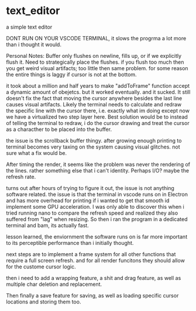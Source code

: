 # text_editor
a simple text editor

DONT RUN ON YOUR VSCODE TERMINAL, it slows the progrma a lot more than i thought it would.

Personal Notes:
Buffer only flushes on newline, fills up, or if we explicitly flush it.
Need to strategically place the flushes. if you flush too much then you get weird visual artifacts; too little then same problem.
for some reason the entire things is laggy if cursor is not at the bottom.

it took about a million and half years to make "addToFrame" function accept a dynamic amount of obejetcs. but it worked eventually. and it sucked.
It still doesn't fix the fact that moving the cursor anywhere besides the last line causes visual artifacts.
Likely the terminal needs to calculate and redraw the specific line with the cursor there, i.e. exactly what im doing except now we have a virtualized two step layer here.
Best solution would be to instead of telling the terminal to redraw, i do the cursor drawing and treat the cursor as a characther to be placed into the buffer.

the issue is the scrollback buffer thingy. after growing enough printing to terminal becomes very taxing on the system causing visual glitches. not sure what a fix would be.

After timing the render, it seems like the problem was never the rendering of the lines. rather something else that i can't identity. Perhaps I/O? maybe the refresh rate.

turns out after hours of trying to figure it out, the issue is not anything software related. the issue is that the terminal in vscode runs on in Electron and has more overhead for printing
if i wanted to get that smooth id implement some GPU acceleration. I was only able to discover this when i tried running nano to compare the refresh speed and realized they also suffered from "lag" when resizing.
So then i ran the program in a dedicated terminal and bam, its actually fast.

lesson learned, the enviornment the software runs on is far more important to its perceptible performance than i initially thought. 

next steps are to implement a frame system for all other functions that require a full screen refresh. and for all render funcitons they should allow for the custome cursor logic.

then i need to add a wrapping feature, a shit and drag feature, as well as multiple char deletion and replacement.

Then finally a save feature for saving, as well as loading specific cursor locations and storing them too.